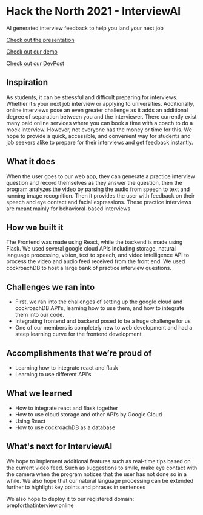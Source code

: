 # Hack the North 2021 - InterviewAI

AI generated interview feedback to help you land your next job

[Check out the presentation](https://youtu.be/Lqp7wWTg9aU)

[Check out our demo](https://youtu.be/sjuOOy8BoxU)

[Check out our DevPost](https://devpost.com/software/intai)

## Inspiration
As students, it can be stressful and difficult preparing for interviews. Whether it’s your next job interview or applying to universities. Additionally, online interviews pose an even greater challenge as it adds an additional degree of separation between you and the interviewer. There currently exist many paid online services where you can book a time with a coach to do a mock interview. However, not everyone has the money or time for this. We hope to provide a quick, accessible, and convenient way for students and job seekers alike to prepare for their interviews and get feedback instantly.


## What it does
When the user goes to our web app, they can generate a practice interview question and record themselves as they answer the question, then the program analyzes the video by parsing the audio from speech to text and running image recognition. Then it provides the user with feedback on their speech and eye contact and facial expressions.
These practice interviews are meant mainly for behavioral-based interviews

## How we built it
The Frontend was made using React, while the backend is made using Flask. We used several google cloud APIs including storage, natural language processing, vision, text to speech, and video intelligence API to process the video and audio feed received from the front end. We used cockroachDB to host a large bank of practice interview questions.

## Challenges we ran into
- First, we ran into the challenges of setting up the google cloud and cockroachDB API's, learning how to use them, and how to integrate them into our code.
- Integrating frontend and backend posed to be a huge challenge for us
- One of our members is completely new to web development and had a steep learning curve for the frontend development

## Accomplishments that we’re proud of
- Learning how to integrate react and flask
- Learning to use different API's

## What we learned
- How to integrate react and flask together
- How to use cloud storage and other API’s by Google Cloud
- Using React
- How to use cockroachDB as a database

## What's next for InterviewAI
We hope to implement additional features such as real-time tips based on the current video feed. Such as suggestions to smile, make eye contact with the camera when the program notices that the user has not done so in a while. We also hope that our natural language processing can be extended further to highlight key points and phrases in sentences

We also hope to deploy it to our registered domain: prepforthatinterview.online
